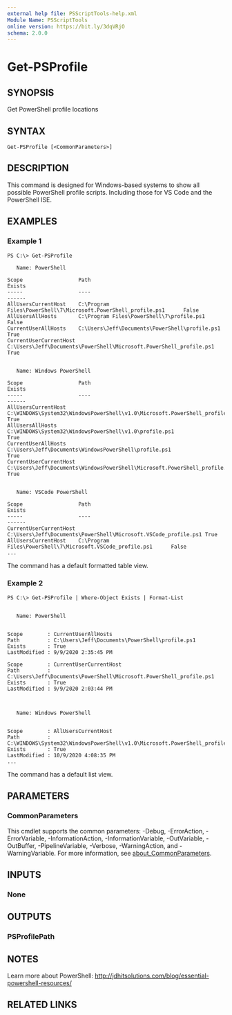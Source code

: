 ```yaml
---
external help file: PSScriptTools-help.xml
Module Name: PSScriptTools
online version: https://bit.ly/3dqVRjO
schema: 2.0.0
---
```


# Get-PSProfile

## SYNOPSIS
Get PowerShell profile locations

## SYNTAX

```
Get-PSProfile [<CommonParameters>]
```

## DESCRIPTION
This command is designed for Windows-based systems to show all possible PowerShell profile scripts.
Including those for VS Code and the PowerShell ISE.

## EXAMPLES

### Example 1
```
PS C:\> Get-PSProfile

   Name: PowerShell

Scope                  Path                                                                Exists
-----                  ----                                                                ------
AllUsersCurrentHost    C:\Program Files\PowerShell\7\Microsoft.PowerShell_profile.ps1      False
AllUsersAllHosts       C:\Program Files\PowerShell\7\profile.ps1                           False
CurrentUserAllHosts    C:\Users\Jeff\Documents\PowerShell\profile.ps1                      True
CurrentUserCurrentHost C:\Users\Jeff\Documents\PowerShell\Microsoft.PowerShell_profile.ps1 True


   Name: Windows PowerShell

Scope                  Path                                                                        Exists
-----                  ----                                                                        ------
AllUsersCurrentHost    C:\WINDOWS\System32\WindowsPowerShell\v1.0\Microsoft.PowerShell_profile.ps1 True
AllUsersAllHosts       C:\WINDOWS\System32\WindowsPowerShell\v1.0\profile.ps1                      True
CurrentUserAllHosts    C:\Users\Jeff\Documents\WindowsPowerShell\profile.ps1                       True
CurrentUserCurrentHost C:\Users\Jeff\Documents\WindowsPowerShell\Microsoft.PowerShell_profile.ps1  True


   Name: VSCode PowerShell

Scope                  Path                                                            Exists
-----                  ----                                                            ------
CurrentUserCurrentHost C:\Users\Jeff\Documents\PowerShell\Microsoft.VSCode_profile.ps1 True
AllUsersCurrentHost    C:\Program Files\PowerShell\7\Microsoft.VSCode_profile.ps1      False
...
```

The command has a default formatted table view.

### Example 2
```
PS C:\> Get-PSProfile | Where-Object Exists | Format-List


   Name: PowerShell


Scope        : CurrentUserAllHosts
Path         : C:\Users\Jeff\Documents\PowerShell\profile.ps1
Exists       : True
LastModified : 9/9/2020 2:35:45 PM

Scope        : CurrentUserCurrentHost
Path         : C:\Users\Jeff\Documents\PowerShell\Microsoft.PowerShell_profile.ps1
Exists       : True
LastModified : 9/9/2020 2:03:44 PM



   Name: Windows PowerShell


Scope        : AllUsersCurrentHost
Path         : C:\WINDOWS\System32\WindowsPowerShell\v1.0\Microsoft.PowerShell_profile.ps1
Exists       : True
LastModified : 10/9/2020 4:08:35 PM
...
```

The command has a default list view.

## PARAMETERS

### CommonParameters
This cmdlet supports the common parameters: -Debug, -ErrorAction, -ErrorVariable, -InformationAction, -InformationVariable, -OutVariable, -OutBuffer, -PipelineVariable, -Verbose, -WarningAction, and -WarningVariable. For more information, see [about_CommonParameters](http://go.microsoft.com/fwlink/?LinkID=113216).

## INPUTS

### None
## OUTPUTS

### PSProfilePath
## NOTES
Learn more about PowerShell: http://jdhitsolutions.com/blog/essential-powershell-resources/

## RELATED LINKS
